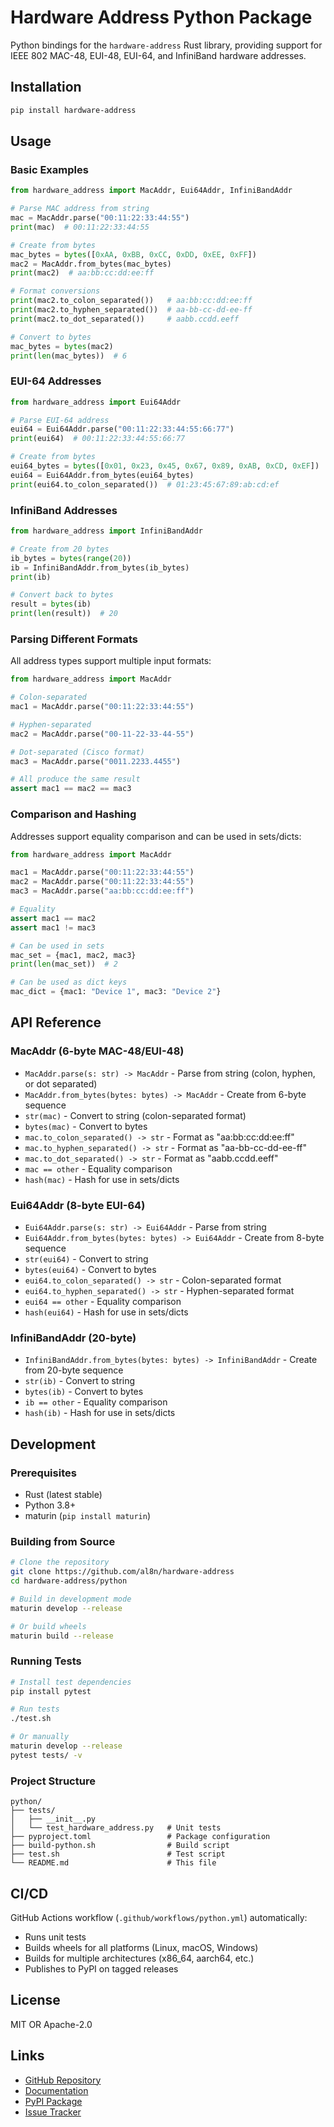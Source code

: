 # Hardware Address Python Package

Python bindings for the `hardware-address` Rust library, providing support for IEEE 802 MAC-48, EUI-48, EUI-64, and InfiniBand hardware addresses.

## Installation

```bash
pip install hardware-address
```

## Usage

### Basic Examples

```python
from hardware_address import MacAddr, Eui64Addr, InfiniBandAddr

# Parse MAC address from string
mac = MacAddr.parse("00:11:22:33:44:55")
print(mac)  # 00:11:22:33:44:55

# Create from bytes
mac_bytes = bytes([0xAA, 0xBB, 0xCC, 0xDD, 0xEE, 0xFF])
mac2 = MacAddr.from_bytes(mac_bytes)
print(mac2)  # aa:bb:cc:dd:ee:ff

# Format conversions
print(mac2.to_colon_separated())   # aa:bb:cc:dd:ee:ff
print(mac2.to_hyphen_separated())  # aa-bb-cc-dd-ee-ff
print(mac2.to_dot_separated())     # aabb.ccdd.eeff

# Convert to bytes
mac_bytes = bytes(mac2)
print(len(mac_bytes))  # 6
```

### EUI-64 Addresses

```python
from hardware_address import Eui64Addr

# Parse EUI-64 address
eui64 = Eui64Addr.parse("00:11:22:33:44:55:66:77")
print(eui64)  # 00:11:22:33:44:55:66:77

# Create from bytes
eui64_bytes = bytes([0x01, 0x23, 0x45, 0x67, 0x89, 0xAB, 0xCD, 0xEF])
eui64 = Eui64Addr.from_bytes(eui64_bytes)
print(eui64.to_colon_separated())  # 01:23:45:67:89:ab:cd:ef
```

### InfiniBand Addresses

```python
from hardware_address import InfiniBandAddr

# Create from 20 bytes
ib_bytes = bytes(range(20))
ib = InfiniBandAddr.from_bytes(ib_bytes)
print(ib)

# Convert back to bytes
result = bytes(ib)
print(len(result))  # 20
```

### Parsing Different Formats

All address types support multiple input formats:

```python
from hardware_address import MacAddr

# Colon-separated
mac1 = MacAddr.parse("00:11:22:33:44:55")

# Hyphen-separated
mac2 = MacAddr.parse("00-11-22-33-44-55")

# Dot-separated (Cisco format)
mac3 = MacAddr.parse("0011.2233.4455")

# All produce the same result
assert mac1 == mac2 == mac3
```

### Comparison and Hashing

Addresses support equality comparison and can be used in sets/dicts:

```python
from hardware_address import MacAddr

mac1 = MacAddr.parse("00:11:22:33:44:55")
mac2 = MacAddr.parse("00:11:22:33:44:55")
mac3 = MacAddr.parse("aa:bb:cc:dd:ee:ff")

# Equality
assert mac1 == mac2
assert mac1 != mac3

# Can be used in sets
mac_set = {mac1, mac2, mac3}
print(len(mac_set))  # 2

# Can be used as dict keys
mac_dict = {mac1: "Device 1", mac3: "Device 2"}
```

## API Reference

### MacAddr (6-byte MAC-48/EUI-48)

- `MacAddr.parse(s: str) -> MacAddr` - Parse from string (colon, hyphen, or dot separated)
- `MacAddr.from_bytes(bytes: bytes) -> MacAddr` - Create from 6-byte sequence
- `str(mac)` - Convert to string (colon-separated format)
- `bytes(mac)` - Convert to bytes
- `mac.to_colon_separated() -> str` - Format as "aa:bb:cc:dd:ee:ff"
- `mac.to_hyphen_separated() -> str` - Format as "aa-bb-cc-dd-ee-ff"
- `mac.to_dot_separated() -> str` - Format as "aabb.ccdd.eeff"
- `mac == other` - Equality comparison
- `hash(mac)` - Hash for use in sets/dicts

### Eui64Addr (8-byte EUI-64)

- `Eui64Addr.parse(s: str) -> Eui64Addr` - Parse from string
- `Eui64Addr.from_bytes(bytes: bytes) -> Eui64Addr` - Create from 8-byte sequence
- `str(eui64)` - Convert to string
- `bytes(eui64)` - Convert to bytes
- `eui64.to_colon_separated() -> str` - Colon-separated format
- `eui64.to_hyphen_separated() -> str` - Hyphen-separated format
- `eui64 == other` - Equality comparison
- `hash(eui64)` - Hash for use in sets/dicts

### InfiniBandAddr (20-byte)

- `InfiniBandAddr.from_bytes(bytes: bytes) -> InfiniBandAddr` - Create from 20-byte sequence
- `str(ib)` - Convert to string
- `bytes(ib)` - Convert to bytes
- `ib == other` - Equality comparison
- `hash(ib)` - Hash for use in sets/dicts

## Development

### Prerequisites

- Rust (latest stable)
- Python 3.8+
- maturin (`pip install maturin`)

### Building from Source

```bash
# Clone the repository
git clone https://github.com/al8n/hardware-address
cd hardware-address/python

# Build in development mode
maturin develop --release

# Or build wheels
maturin build --release
```

### Running Tests

```bash
# Install test dependencies
pip install pytest

# Run tests
./test.sh

# Or manually
maturin develop --release
pytest tests/ -v
```

### Project Structure

```
python/
├── tests/
│   ├── __init__.py
│   └── test_hardware_address.py   # Unit tests
├── pyproject.toml                 # Package configuration
├── build-python.sh                # Build script
├── test.sh                        # Test script
└── README.md                      # This file
```

## CI/CD

GitHub Actions workflow (`.github/workflows/python.yml`) automatically:
- Runs unit tests
- Builds wheels for all platforms (Linux, macOS, Windows)
- Builds for multiple architectures (x86_64, aarch64, etc.)
- Publishes to PyPI on tagged releases

## License

MIT OR Apache-2.0

## Links

- [GitHub Repository](https://github.com/al8n/hardware-address)
- [Documentation](https://docs.rs/hardware-address)
- [PyPI Package](https://pypi.org/project/hardware-address/)
- [Issue Tracker](https://github.com/al8n/hardware-address/issues)
